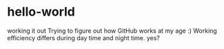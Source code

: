 # hello-world
working it out
Trying to figure out how GitHub works at my age :)
Working efficiency differs during day time and night time.
yes?
